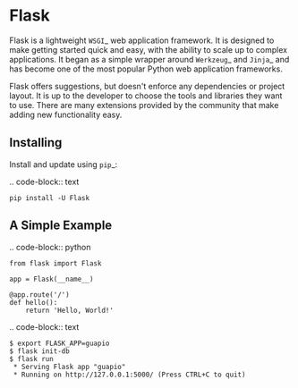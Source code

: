 Flask
=====

Flask is a lightweight `WSGI`_ web application framework. It is designed
to make getting started quick and easy, with the ability to scale up to
complex applications. It began as a simple wrapper around `Werkzeug`_
and `Jinja`_ and has become one of the most popular Python web
application frameworks.

Flask offers suggestions, but doesn't enforce any dependencies or
project layout. It is up to the developer to choose the tools and
libraries they want to use. There are many extensions provided by the
community that make adding new functionality easy.


Installing
----------

Install and update using `pip`_:

.. code-block:: text

    pip install -U Flask


A Simple Example
----------------

.. code-block:: python

    from flask import Flask

    app = Flask(__name__)

    @app.route('/')
    def hello():
        return 'Hello, World!'

.. code-block:: text

    $ export FLASK_APP=guapio 
    $ flask init-db
    $ flask run
     * Serving Flask app "guapio"
     * Running on http://127.0.0.1:5000/ (Press CTRL+C to quit)


